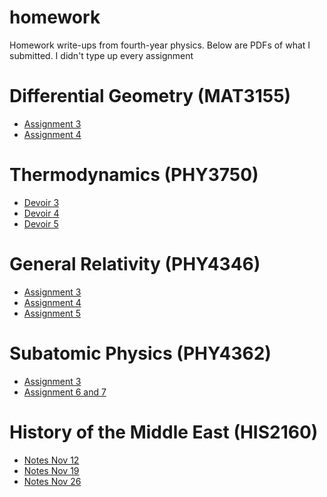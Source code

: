 homework
========

Homework write-ups from fourth-year physics. Below are PDFs of what I submitted. I didn't type up every assignment

Differential Geometry (MAT3155)
=====================
* [Assignment 3](https://github.com/mef51/homework/blob/master/MAT3155/assignment3.pdf?raw=true)
* [Assignment 4](https://github.com/mef51/homework/blob/master/MAT3155/assignment4.pdf?raw=true)

Thermodynamics (PHY3750)
==============
* [Devoir 3](https://github.com/mef51/homework/blob/master/PHY3750/devoir3.pdf?raw=true)
* [Devoir 4](https://github.com/mef51/homework/blob/master/PHY3750/devoir4.pdf?raw=true)
* [Devoir 5](https://github.com/mef51/homework/blob/master/PHY3750/devoir5.pdf?raw=true)

General Relativity (PHY4346)
================
* [Assignment 3](https://github.com/mef51/homework/blob/master/PHY4346/assignment3.pdf?raw=true)
* [Assignment 4](https://github.com/mef51/homework/blob/master/PHY4346/assignment4.pdf?raw=true)
* [Assignment 5](https://github.com/mef51/homework/blob/master/PHY4346/assignment5.pdf?raw=true)

Subatomic Physics (PHY4362)
================
* [Assignment 3](https://github.com/mef51/homework/blob/master/PHY4362/assignment3.pdf?raw=true)
* [Assignment 6 and 7](https://github.com/mef51/homework/blob/master/PHY4362/assignment6and7.pdf?raw=true)

History of the Middle East (HIS2160)
==================
* [Notes Nov 12](https://github.com/mef51/homework/blob/master/HIS2160/notes/notesNov12.pdf?raw=true)
* [Notes Nov 19](https://github.com/mef51/homework/blob/master/HIS2160/notes/notesNov19.pdf?raw=true)
* [Notes Nov 26](https://github.com/mef51/homework/blob/master/HIS2160/notes/notesNov26.pdf?raw=true)
